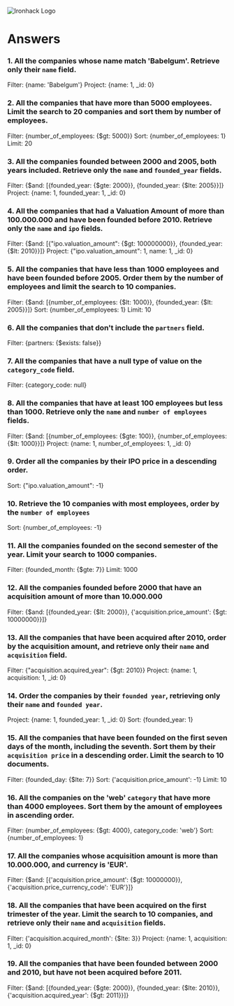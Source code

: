 ![Ironhack Logo](https://i.imgur.com/1QgrNNw.png)

# Answers

### 1. All the companies whose name match 'Babelgum'. Retrieve only their `name` field.

<!-- Your Code Goes Here -->
Filter: {name: 'Babelgum'}
Project: {name: 1, _id: 0}

### 2. All the companies that have more than 5000 employees. Limit the search to 20 companies and sort them by **number of employees**.

<!-- Your Code Goes Here -->
Filter: {number_of_employees: {$gt: 5000}}
Sort: {number_of_employees: 1}
Limit: 20

### 3. All the companies founded between 2000 and 2005, both years included. Retrieve only the `name` and `founded_year` fields.

<!-- Your Code Goes Here -->
Filter: {$and: [{founded_year: {$gte: 2000}}, {founded_year: {$lte: 2005}}]}
Project: {name: 1, founded_year: 1, _id: 0}

### 4. All the companies that had a Valuation Amount of more than 100.000.000 and have been founded before 2010. Retrieve only the `name` and `ipo` fields.

<!-- Your Code Goes Here -->

Filter: {$and: [{"ipo.valuation_amount": {$gt: 100000000}}, {founded_year: {$lt: 2010}}]}
Project: {"ipo.valuation_amount": 1, name: 1, _id: 0}


### 5. All the companies that have less than 1000 employees and have been founded before 2005. Order them by the number of employees and limit the search to 10 companies.

<!-- Your Code Goes Here -->

Filter: {$and: [{number_of_employees: {$lt: 1000}}, {founded_year: {$lt: 2005}}]}
Sort: {number_of_employees: 1}
Limit: 10

### 6. All the companies that don't include the `partners` field.

<!-- Your Code Goes Here -->

Filter: {partners: {$exists: false}}

### 7. All the companies that have a null type of value on the `category_code` field.

<!-- Your Code Goes Here -->

Filter: {category_code: null}

### 8. All the companies that have at least 100 employees but less than 1000. Retrieve only the `name` and `number of employees` fields.

<!-- Your Code Goes Here -->

Filter: {$and: [{number_of_employees: {$gte: 100}}, {number_of_employees: {$lt: 1000}}]}
Project: {name: 1, number_of_employees: 1, _id: 0}

### 9. Order all the companies by their IPO price in a descending order.

<!-- Your Code Goes Here -->

Sort: {"ipo.valuation_amount": -1}

### 10. Retrieve the 10 companies with most employees, order by the `number of employees`

<!-- Your Code Goes Here -->

Sort: {number_of_employees: -1}

### 11. All the companies founded on the second semester of the year. Limit your search to 1000 companies.

<!-- Your Code Goes Here -->

Filter: {founded_month: {$gte: 7}}
Limit: 1000

### 12. All the companies founded before 2000 that have an acquisition amount of more than 10.000.000

<!-- Your Code Goes Here -->

Filter: {$and: [{founded_year: {$lt: 2000}}, {'acquisition.price_amount': {$gt: 10000000}}]}

### 13. All the companies that have been acquired after 2010, order by the acquisition amount, and retrieve only their `name` and `acquisition` field.

<!-- Your Code Goes Here -->

Filter: {"acquisition.acquired_year": {$gt: 2010}}
Project: {name: 1, acquisition: 1, _id: 0}

### 14. Order the companies by their `founded year`, retrieving only their `name` and `founded year`.

<!-- Your Code Goes Here -->

Project: {name: 1, founded_year: 1, _id: 0}
Sort: {founded_year: 1}

### 15. All the companies that have been founded on the first seven days of the month, including the seventh. Sort them by their `acquisition price` in a descending order. Limit the search to 10 documents.

<!-- Your Code Goes Here -->

Filter: {founded_day: {$lte: 7}}
Sort: {'acquisition.price_amount': -1}
Limit: 10

### 16. All the companies on the 'web' `category` that have more than 4000 employees. Sort them by the amount of employees in ascending order.

<!-- Your Code Goes Here -->

Filter: {number_of_employees: {$gt: 4000}, category_code: 'web'}
Sort: {number_of_employees: 1}

### 17. All the companies whose acquisition amount is more than 10.000.000, and currency is 'EUR'.

<!-- Your Code Goes Here -->

Filter: {$and: [{'acquisition.price_amount': {$gt: 10000000}}, {'acquisition.price_currency_code': 'EUR'}]}

### 18. All the companies that have been acquired on the first trimester of the year. Limit the search to 10 companies, and retrieve only their `name` and `acquisition` fields.

<!-- Your Code Goes Here -->

Filter: {'acquisition.acquired_month': {$lte: 3}}
Project: {name: 1, acquisition: 1, _id: 0}

### 19. All the companies that have been founded between 2000 and 2010, but have not been acquired before 2011.

<!-- Your Code Goes Here -->

Filter: {$and: [{founded_year: {$gte: 2000}}, {founded_year: {$lte: 2010}}, {'acquisition.acquired_year': {$gt: 2011}}]}